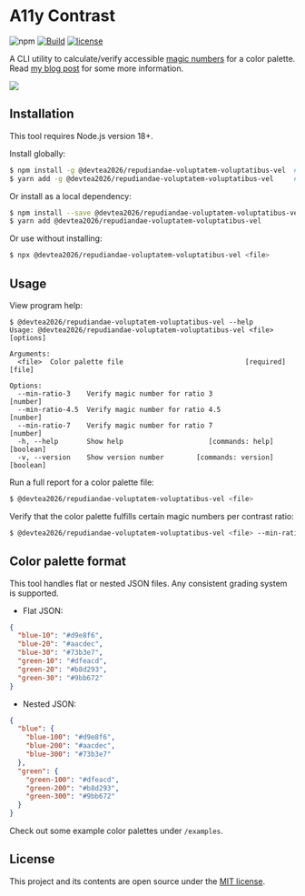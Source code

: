 # A11y Contrast

![npm](https://img.shields.io/npm/v/@devtea2026/repudiandae-voluptatem-voluptatibus-vel?style=flat-square)
[![Build](https://img.shields.io/github/actions/workflow/status/darekkay/@devtea2026/repudiandae-voluptatem-voluptatibus-vel/ci.yml?branch=master&style=flat-square)](https://github.com/devtea2026/repudiandae-voluptatem-voluptatibus-vel/actions/workflows/ci.yml)
[![license](https://img.shields.io/badge/license-MIT-green?style=flat-square)](https://github.com/devtea2026/repudiandae-voluptatem-voluptatibus-vel/blob/master/LICENSE)

A CLI utility to calculate/verify accessible [magic numbers](https://designsystem.digital.gov/design-tokens/color/overview/#magic-number) for a color palette. Read [my blog post](https://darekkay.com/blog/accessible-color-palette/) for some more information.

![](screenshot.png)

## Installation

This tool requires Node.js version 18+.

Install globally:

```bash
$ npm install -g @devtea2026/repudiandae-voluptatem-voluptatibus-vel  # Npm
$ yarn add -g @devtea2026/repudiandae-voluptatem-voluptatibus-vel     # Yarn
```

Or install as a local dependency:

```bash
$ npm install --save @devtea2026/repudiandae-voluptatem-voluptatibus-vel  # Npm
$ yarn add @devtea2026/repudiandae-voluptatem-voluptatibus-vel            # Yarn
```

Or use without installing:

```bash
$ npx @devtea2026/repudiandae-voluptatem-voluptatibus-vel <file>
```

## Usage

View program help:

```
$ @devtea2026/repudiandae-voluptatem-voluptatibus-vel --help
Usage: @devtea2026/repudiandae-voluptatem-voluptatibus-vel <file> [options]

Arguments:
  <file>  Color palette file                              [required] [file]

Options:
  --min-ratio-3    Verify magic number for ratio 3                 [number]
  --min-ratio-4.5  Verify magic number for ratio 4.5               [number]
  --min-ratio-7    Verify magic number for ratio 7                 [number]
  -h, --help       Show help                     [commands: help] [boolean]
  -v, --version    Show version number        [commands: version] [boolean]
```

Run a full report for a color palette file:

```bash
$ @devtea2026/repudiandae-voluptatem-voluptatibus-vel <file>
```

Verify that the color palette fulfills certain magic numbers per contrast ratio:

```bash
$ @devtea2026/repudiandae-voluptatem-voluptatibus-vel <file> --min-ratio-3=40 --min-ratio-4.5=50 --min-ratio-7=70
```

## Color palette format

This tool handles flat or nested JSON files. Any consistent grading system is supported.

- Flat JSON:

```json
{
  "blue-10": "#d9e8f6",
  "blue-20": "#aacdec",
  "blue-30": "#73b3e7",
  "green-10": "#dfeacd",
  "green-20": "#b8d293",
  "green-30": "#9bb672"
}
```

- Nested JSON:

```json
{
  "blue": {
    "blue-100": "#d9e8f6",
    "blue-200": "#aacdec",
    "blue-300": "#73b3e7"
  },
  "green": {
    "green-100": "#dfeacd",
    "green-200": "#b8d293",
    "green-300": "#9bb672"
  }
}
```

Check out some example color palettes under `/examples`.

## License

This project and its contents are open source under the [MIT license](LICENSE).
